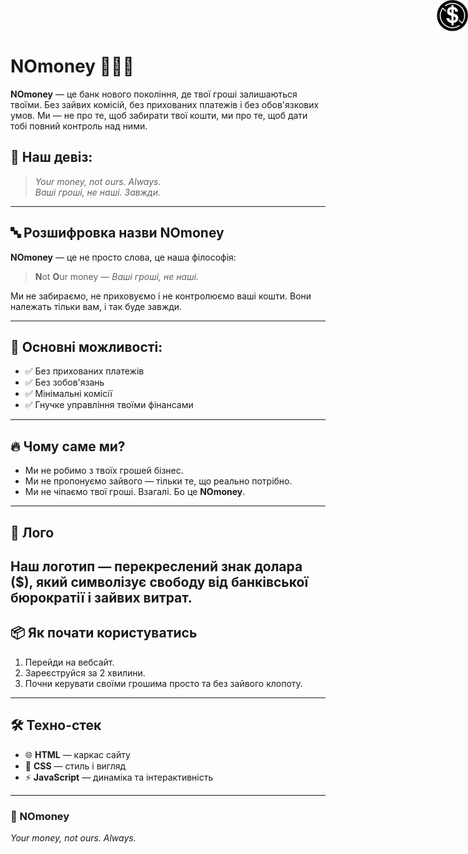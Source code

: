 # NOmoney 🏦❌💸

**NOmoney** — це банк нового покоління, де твої гроші залишаються твоїми. Без зайвих комісій, без прихованих платежів і без обов'язкових умов. Ми — не про те, щоб забирати твої кошти, ми про те, щоб дати тобі повний контроль над ними.

## 📜 Наш девіз:
> *Your money, not ours. Always.*  
> *Ваші гроші, не наші. Завжди.*

---

## 🔤 Розшифровка назви **NOmoney**

**NOmoney** — це не просто слова, це наша філософія:

> **N**ot **O**ur money — *Ваші гроші, не наші.*

Ми не забираємо, не приховуємо і не контролюємо ваші кошти. Вони належать тільки вам, і так буде завжди.

---

## 🚀 Основні можливості:
- ✅ Без прихованих платежів
- ✅ Без зобов'язань
- ✅ Мінімальні комісії
- ✅ Гнучке управління твоїми фінансами

---

## 🔥 Чому саме ми?
- Ми не робимо з твоїх грошей бізнес.
- Ми не пропонуємо зайвого — тільки те, що реально потрібно.
- Ми не чіпаємо твої гроші. Взагалі. Бо це **NOmoney**.

---

## 🖤 Лого
Наш логотип — перекреслений знак долара ($), який символізує свободу від банківської бюрократії і зайвих витрат.
<img src="./images/logo.png" alt="NOmoney logo" width="50px" height="50px" style="position: absolute; top: 0; right: 0;">
---

## 📦 Як почати користуватись
1. Перейди на вебсайт.
2. Зареєструйся за 2 хвилини.
3. Почни керувати своїми грошима просто та без зайвого клопоту.

---

## 🛠️ Техно-стек
- 🌐 **HTML** — каркас сайту
- 🎨 **CSS** — стиль і вигляд
- ⚡ **JavaScript** — динаміка та інтерактивність

---

### 🏦 NOmoney  
*Your money, not ours. Always.*
